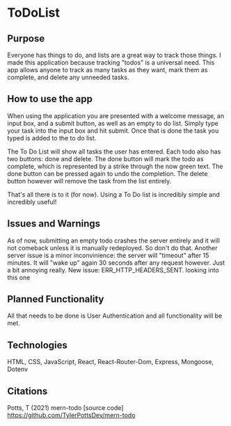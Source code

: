 # ToDoList
## Purpose
Everyone has things to do, and lists are a great way to track those things.  I made this application because tracking "todos" is a universal need.  This app allows anyone to track as many tasks as they want, mark them as complete, and delete any unneeded tasks.  

## How to use the app
When using the application you are presented with a welcome message, an input box, and a submit button, as well as an empty to do list.  Simply type your task into the input box and hit submit.  Once that is done the task you typed is added to the to do list.

The To Do List will show all tasks the user has entered.  Each todo also has two buttons: done and delete.  The done button will mark the todo as complete, which is represented by a strike through the now green text.  The done button can be pressed again to undo the completion.  The delete button however will remove the task from the list entirely.

That's all there is to it (for now).  Using a To Do list is incredibly simple and incredibly useful!

## Issues and Warnings
As of now, submitting an empty todo crashes the server entirely and it will not comeback unless it is manually redeployed.  So don't do that.  Another server issue is a minor inconvinience: the server will "timeout" after 15 minutes.  It will "wake up" again 30 seconds after any request however. Just a bit annoying really.  New issue: ERR_HTTP_HEADERS_SENT. looking into this one

## Planned Functionality
All that needs to be done is User Authentication and all functionality will be met.

## Technologies
HTML, CSS, JavaScript, React, React-Router-Dom, Express, Mongoose, Dotenv

## Citations
Potts, T (2021) mern-todo [source code] https://github.com/TylerPottsDev/mern-todo
